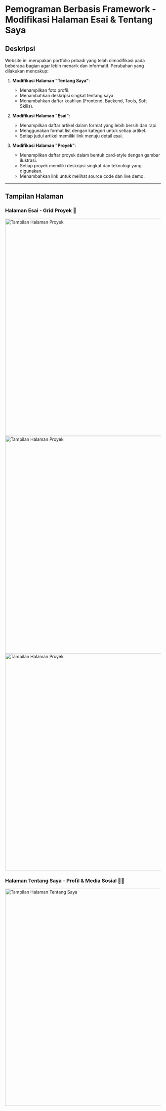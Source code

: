# Pemograman Berbasis Framework - Modifikasi Halaman Esai & Tentang Saya

## Deskripsi
Website ini merupakan portfolio pribadi yang telah dimodifikasi pada beberapa bagian agar lebih menarik dan informatif.
Perubahan yang dilakukan mencakup:

1. **Modifikasi Halaman "Tentang Saya"**:
   - Menampilkan foto profil.
   - Menambahkan deskripsi singkat tentang saya.
   - Menambahkan daftar keahlian (Frontend, Backend, Tools, Soft Skills).

2. **Modifikasi Halaman "Esai"**:
   - Menampilkan daftar artikel dalam format yang lebih bersih dan rapi.
   - Menggunakan format list dengan kategori untuk setiap artikel.
   - Setiap judul artikel memiliki link menuju detail esai.

3. **Modifikasi Halaman "Proyek"**:
   - Menampilkan daftar proyek dalam bentuk card-style dengan gambar ilustrasi.
   - Setiap proyek memiliki deskripsi singkat dan teknologi yang digunakan.
   - Menambahkan link untuk melihat source code dan live demo.
---

## **Tampilan Halaman**
### **Halaman Esai** - Grid Proyek 📑  
<img src="./public/projects/personal website.jpeg" alt="Tampilan Halaman Proyek" width="700">
<img src="./public/projects/e-learning.jpeg" alt="Tampilan Halaman Proyek" width="700">
<img src="./public/projects/task management app.jpeg" alt="Tampilan Halaman Proyek" width="700">



### **Halaman Tentang Saya** - Profil & Media Sosial 🧑‍💻  
<img src="./public/profil.jpg" alt="Tampilan Halaman Tentang Saya" width="700">
